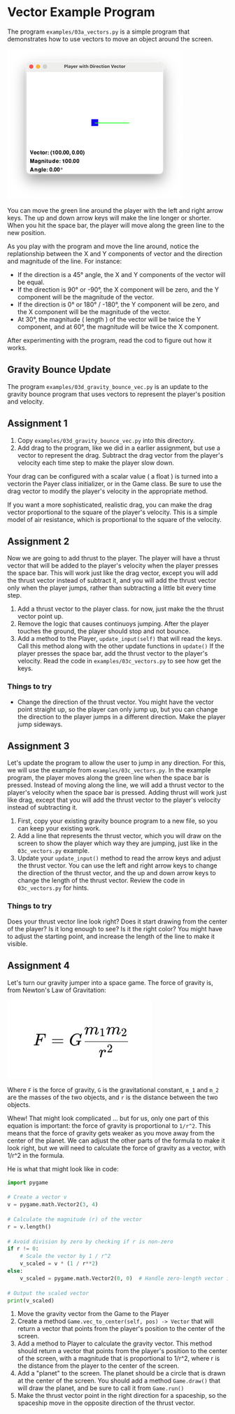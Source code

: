 # Vector Example Program

The program `examples/03a_vectors.py` is a simple program that demonstrates how
to use vectors to move an object around the screen.

![Vector Example](images/vector_example.png)


You can move the green line around the player with the left and right arrow
keys. The up and down arrow keys will make the line longer or shorter. When you
hit the space bar, the player will move along the green line to the new
position.

As you play with the program and move the line around, notice the replationship
between the X and Y components of vector and the direction and magnitude of the
line. For instance: 

* If the direction is a 45° angle, the X and Y components of the vector
  will be equal.
* If the direction is 90° or -90°, the X component will be zero, and the Y
  component will be the magnitude of the vector.
* If the direction is 0° or 180° / -180°, the Y component will be zero, and the
  X component will be the magnitude of the vector.
* At 30°, the magnitude ( length ) of the vector will be twice the Y component,
  and at 60°, the magnitude will be twice the X component.
  
After experimenting with the program, read the cod to figure out how it works. 

## Gravity Bounce Update

The program `examples/03d_gravity_bounce_vec.py` is an update to the gravity
bounce program that uses vectors to represent the player's position and
velocity.


## Assignment 1

1. Copy `examples/03d_gravity_bounce_vec.py` into this directory.
2. Add drag to the program, like we did in a earlier assignment, but use a
   vector to represent the drag. Subtract the drag vector from the player's
   velocity each time step to make the player slow down. 

Your drag can be configured with a scalar value ( a float ) is turned into a
vectorin the Payer class initializer, or in the Game class.  Be sure to use the
drag vector to modify the player's velocity in the appropriate method. 

If you want a more sophisticated, realistic drag, you can make the drag vector
proportional to the square of the player's velocity. This is a simple model of
air resistance, which is proportional to the square of the velocity.


## Assignment 2

Now we are going to add thrust to the player. The player will have a thrust
vector that will be added to the player's velocity when the player presses the
space bar. This will work just like the drag vector, except you will add the
thrust vector instead of subtract it, and you will add the thrust vector only
when the player jumps, rather than subtracting a little bit every time step. 

1. Add a thrust vector to the player class. for now, just make the the thrust
   vector point up. 
2. Remove the logic that causes continuoys jumping. After the player touches the
   ground, the player should stop and not bounce. 
3. Add a method to the Player, `update_input(self)` that will read the keys.
   Call this method along with the other update functions in `update()` If the
   player presses the space bar, add the thrust vector to the player's velocity.
   Read the code in `examples/03c_vectors.py` to see how get the keys.

### Things to try

* Change the direction of the thrust vector. You might have the vector point
  straight up, so the player can only jump up, but you can change the direction
  to the player jumps in a different direction. Make the player jump sideways.

## Assignment 3

Let's update the program to allow the user to jump in any direction. For this,
we will use the example from   `examples/03c_vectors.py`. In the example
program, the player moves along the green line when the space bar is pressed.
Instead of moving along the line, we will add a thrust vector to the player's
velocity when the space bar is pressed. Adding thrust will work just like drag,
except that you will add the thrust vector to the player's velocity instead of
subtracting it.

1. First, copy your existing gravity bounce program to a new file, so you can
   keep your existing work.
2. Add a line that represents the thrust vector, which you will draw on the
   screen to show the player which way they are jumping, just like in the
   `03c_vectors.py` example.
3. Update your `update_input()` method to read the arrow keys and adjust the
   thrust vector. You can use the left and right arrow keys to change the
   direction of the thrust vector, and the up and down arrow keys to change the
   length of the thrust vector. Review the code in `03c_vectors.py` for hints.


### Things to try

Does your thrust vector line look right? Does it start drawing from the center of the player? Is
it long enough to see? Is it the right color? You might have to adjust the starting point, 
and increase the length of the line to make it visible.


## Assignment 4

Let's turn our gravity jumper into a space game. The force of gravity is, from Newton's Law of Gravitation:

![Gravitation](images/gravitation.png)

Where `F` is the force of gravity, `G` is the gravitational constant, `m_1` and `m_2` are the masses of the two objects, and `r` is the distance between the two objects. 

Whew! That might look complicated ... but for us, only one part of this equation
is important: the force of gravity is proportional to `1/r^2`. This means that
the force of gravity gets weaker as you move away from the center of the planet.
We can adjust the other parts of the formula to make it look right, but we will
need to calculate the force of gravity as a vector, with 1/r^2 in the formula. 

He is what that might look like in code:

```python
import pygame

# Create a vector v
v = pygame.math.Vector2(3, 4)

# Calculate the magnitude (r) of the vector
r = v.length()

# Avoid division by zero by checking if r is non-zero
if r != 0:
    # Scale the vector by 1 / r^2
    v_scaled = v * (1 / r**2)
else:
    v_scaled = pygame.math.Vector2(0, 0)  # Handle zero-length vector if necessary

# Output the scaled vector
print(v_scaled)
```


1. Move the gravity vector from the Game to the Player
2. Create a method `Game.vec_to_center(self, pos) -> Vector` that will return a
   vector that points from the player's position to the center of the screen.
3. Add a method to Player to calculate the gravity vector. This method should
   return a vector that points from the player's position to the center of the
   screen, with a magnitude that is proportional to 1/r^2, where r is the
    distance from the player to the center of the screen. 
4. Add a "planet" to the screen. The planet should be a circle that is drawn at
   the center of the screen. You should add a method `Game.draw()` that will
    draw the planet, and be sure to call it from `Game.run()`
5. Make the thrust vector point in the right direction for a spaceship, so 
   the spaceship move in the opposite direction of the thrust vector.


